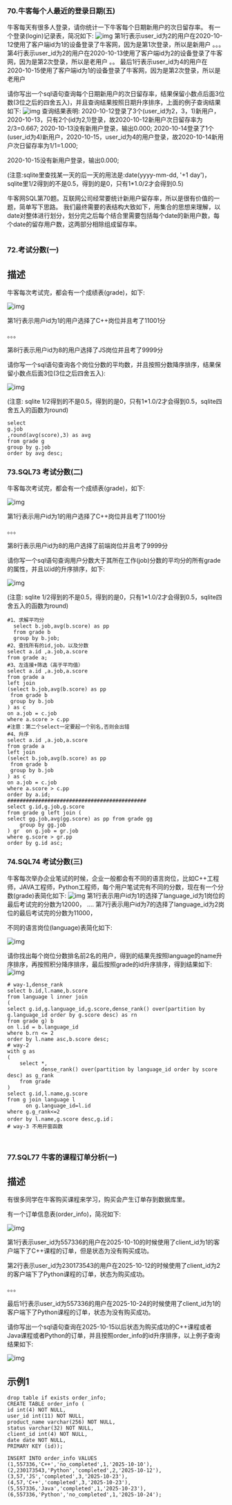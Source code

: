 ### 70.**牛客每个人最近的登录日期(五)**

牛客每天有很多人登录，请你统计一下牛客每个日期新用户的次日留存率。
有一个登录(login)记录表，简况如下:
![img](SQL-70.assets/557336_1597903752757_A02F3DF1419BC2D3D4EE9B2B4557053B.png)
第1行表示user_id为2的用户在2020-10-12使用了客户端id为1的设备登录了牛客网，因为是第1次登录，所以是新用户
。。。
第4行表示user_id为2的用户在2020-10-13使用了客户端id为2的设备登录了牛客网，因为是第2次登录，所以是老用户
。。
最后1行表示user_id为4的用户在2020-10-15使用了客户端id为1的设备登录了牛客网，因为是第2次登录，所以是老用户



请你写出一个sql语句查询每个日期新用户的次日留存率，结果保留小数点后面3位数(3位之后的四舍五入)，并且查询结果按照日期升序排序，上面的例子查询结果如下:
![img](SQL-70.assets/557336_1597903761838_F734DB69B9941F0DF86776922B0CF347.png)
查询结果表明:
2020-10-12登录了3个(user_id为2，3，1)新用户，2020-10-13，只有2个(id为2,1)登录，故2020-10-12新用户次日留存率为2/3=0.667;
2020-10-13没有新用户登录，输出0.000;
2020-10-14登录了1个(user_id为4)新用户，2020-10-15，user_id为4的用户登录，故2020-10-14新用户次日留存率为1/1=1.000;

2020-10-15没有新用户登录，输出0.000;

(注意:sqlite里查找某一天的后一天的用法是:date(yyyy-mm-dd, '+1 day')，sqlite里1/2得到的不是0.5，得到的是0，只有1*1.0/2才会得到0.5)



牛客网SQL第70题。互联网公司经常要统计新用户留存率，所以是很有价值的一题，简单写下思路。
我们最终需要的表结构大致如下，用集合的思想来理解，以date对整体进行划分，划分完之后每个结合里需要包括每个date的新用户数，每个date的留存用户数，这两部分相除组成留存率。

```mysql

```

### 72.**考试分数(一)**

##  描述

牛客每次考试完，都会有一个成绩表(grade)，如下:

![img](SQL-70.assets/0B46B656C53FA8A5212FD1013D04A373.png)



第1行表示用户id为1的用户选择了C++岗位并且考了11001分

。。。

第8行表示用户id为8的用户选择了JS岗位并且考了9999分





请你写一个sql语句查询各个岗位分数的平均数，并且按照分数降序排序，结果保留小数点后面3位(3位之后四舍五入):

![img](SQL-70.assets/6A268FF0A87D8412E7CD00081C6DFF07.png)



(注意: sqlite 1/2得到的不是0.5，得到的是0，只有1*1.0/2才会得到0.5，sqlite四舍五入的函数为round)



```mysql
select
g.job
,round(avg(score),3) as avg
from grade g
group by g.job
order by avg desc;
```

### 73.**SQL73** **考试分数(二)**

牛客每次考试完，都会有一个成绩表(grade)，如下:

![img](SQL-70.assets/A40EBCABDBC68539EE224EE1DC2A7FE7.png)



第1行表示用户id为1的用户选择了C++岗位并且考了11001分

。。。

第8行表示用户id为8的用户选择了前端岗位并且考了9999分





请你写一个sql语句查询用户分数大于其所在工作(job)分数的平均分的所有grade的属性，并且以id的升序排序，如下:

![img](SQL-70.assets/393D7F7211F18AF58DCC405ABAAB04DD.png)



(注意: sqlite 1/2得到的不是0.5，得到的是0，只有1*1.0/2才会得到0.5，sqlite四舍五入的函数为round)

```mysql
#1、求解平均分
  select b.job,avg(b.score) as pp
  from grade b
  group by b.job;
#2、查找所有的id,job，以及分数
select a.id ,a.job,a.score
from grade a;
#3、左连接+筛选（高于平均值）
select a.id ,a.job,a.score
from grade a
left join 
(select b.job,avg(b.score) as pp
 from grade b
 group by b.job
) as c
on a.job = c.job
where a.score > c.pp
#注意：第二个select一定要起一个别名,否则会出错
#4、升序
select a.id ,a.job,a.score
from grade a
left join 
(select b.job,avg(b.score) as pp
 from grade b
 group by b.job
) as c
on a.job = c.job
where a.score > c.pp
order by a.id;
#############################################
select g.id,g.job,g.score
from grade g left join (
select gg.job,avg(gg.score) as pp from grade gg
    group by gg.job
) gr  on g.job = gr.job
where g.score > gr.pp
order by g.id asc;
```

### 74.**SQL74** **考试分数(三)**

牛客每次举办企业笔试的时候，企业一般都会有不同的语言岗位，比如C++工程师，JAVA工程师，Python工程师，每个用户笔试完有不同的分数，现在有一个分数(grade)表简化如下:
![img](SQL-70.assets/557336_1597652427039_07E19104EBD63DA9EDB41F5DD4489F99.png)
第1行表示用户id为1的选择了language_id为1岗位的最后考试完的分数为12000，
....
第7行表示用户id为7的选择了language_id为2岗位的最后考试完的分数为11000，

不同的语言岗位(language)表简化如下:

![img](SQL-70.assets/557336_1597652437695_C8AFE1A16BE6BBA7929B73D79DE0E398.png)

请你找出每个岗位分数排名前2名的用户，得到的结果先按照language的name升序排序，再按照积分降序排序，最后按照grade的id升序排序，得到结果如下:
![img](SQL-70.assets/557336_1597652444918_D40D8F8B37A92E9E7A15A5231F7D3822.png)

```mysql
# way-1,dense_rank
select b.id,l.name,b.score
from language l inner join 
(
select g.id,g.language_id,g.score,dense_rank() over(partition by g.language_id order by g.score desc) as rn
from grade g) b
on l.id = b.language_id
where b.rn <= 2
order by l.name asc,b.score desc;
# way-2
with g as
(
    select *,
           dense_rank() over(partition by language_id order by score desc) as g_rank
    from grade
)
select g.id,l.name,g.score
from g join language l 
      on g.language_id=l.id
where g.g_rank<=2
order by l.name,g.score desc,g.id；
# way-3 不用开窗函数



```

### 77.**SQL77** **牛客的课程订单分析(一)**

## 描述

有很多同学在牛客购买课程来学习，购买会产生订单存到数据库里。

有一个订单信息表(order_info)，简况如下:

![img](SQL-70.assets/164C848CA8F06D9FEC587F2DAAB551D8-20210622231728327.png)

第1行表示user_id为557336的用户在2025-10-10的时候使用了client_id为1的客户端下了C++课程的订单，但是状态为没有购买成功。

第2行表示user_id为230173543的用户在2025-10-12的时候使用了client_id为2的客户端下了Python课程的订单，状态为购买成功。

。。。

最后1行表示user_id为557336的用户在2025-10-24的时候使用了client_id为1的客户端下了Python课程的订单，状态为没有购买成功。





请你写出一个sql语句查询在2025-10-15以后状态为购买成功的C++课程或者Java课程或者Python的订单，并且按照order_info的id升序排序，以上例子查询结果如下:

![img](SQL-70.assets/130D6AFC26BFA776C9864B7B032B021C-20210622231728327.png)

## 示例1

```mysql
drop table if exists order_info;
CREATE TABLE order_info (
id int(4) NOT NULL,
user_id int(11) NOT NULL,
product_name varchar(256) NOT NULL,
status varchar(32) NOT NULL,
client_id int(4) NOT NULL,
date date NOT NULL,
PRIMARY KEY (id));

INSERT INTO order_info VALUES
(1,557336,'C++','no_completed',1,'2025-10-10'),
(2,230173543,'Python','completed',2,'2025-10-12'),
(3,57,'JS','completed',3,'2025-10-23'),
(4,57,'C++','completed',3,'2025-10-23'),
(5,557336,'Java','completed',1,'2025-10-23'),
(6,557336,'Python','no_completed',1,'2025-10-24');
```

```mysql
```

